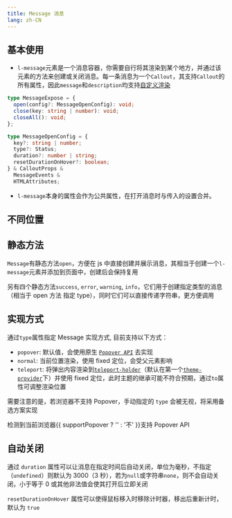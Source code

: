 ```yaml
---
title: Message 消息
lang: zh-CN
---
```


## 基本使用

- `l-message`元素是一个消息容器，你需要自行将其渲染到某个地方，并通过该元素的方法来创建或关闭消息。每一条消息为一个`Callout`，其支持`Callout`的所有属性，因此`message`和`description`均支持[自定义渲染](/components/custom-renderer/)

```ts
type MessageExpose = {
  open(config?: MessageOpenConfig): void;
  close(key: string | number): void;
  closeAll(): void;
};

type MessageOpenConfig = {
  key?: string | number;
  type?: Status;
  duration?: number | string;
  resetDurationOnHover?: boolean;
} & CalloutProps &
  MessageEvents &
  HTMLAttributes;
```

- `l-message`本身的属性会作为公共属性，在打开消息时与传入的设置合并。

<!-- @Code:basicUsage -->

## 不同位置

<!-- @Code:differentPlacements -->

## 静态方法

`Message`有静态方法`open`，方便在 js 中直接创建并展示消息，其相当于创建一个`l-message`元素并添加到页面中，创建后会保持复用

另有四个静态方法`success`, `error`, `warning`, `info`，它们用于创建指定类型的消息（相当于 open 方法 指定 type），同时它们可以直接传递字符串，更方便调用

<!-- @Code:staticMethods -->

## 实现方式

通过`type`属性指定 Message 实现方式, 目前支持以下方式：

- `popover`: 默认值，会使用原生 [`Popover API`](https://developer.mozilla.org/en-US/docs/Web/API/Popover_API) 去实现
- `normal`: 当前位置渲染，使用 fixed 定位，会受父元素影响
- `teleport`: 将弹出内容渲染到[`teleport-holder`](/components/teleport-holder/)（默认在第一个[`theme-provider`](/components/theme-provider/)下）并使用 fixed 定位，此时主题的继承可能不符合预期，通过`to`属性可调整渲染位置

需要注意的是，若浏览器不支持 Popover，手动指定的 `type` 会被无视，将采用备选方案实现

检测到当前浏览器{{ supportPopover ? '' : '不' }}支持 Popover API

<!-- @Code:otherTypes -->

## 自动关闭

通过 `duration` 属性可以让消息在指定时间后自动关闭，单位为毫秒，不指定（`undefined`）则默认为 3000（3 秒），若为`null`或字符串`none`，则不会自动关闭，小于等于 0 或其他非法值会使其打开后立即关闭

`resetDurationOnHover` 属性可以使得鼠标移入时移除计时器，移出后重新计时，默认为 `true`

<!-- @Code:duration -->

<script setup>
  import { supportPopover } from '@lun/utils';
</script>
